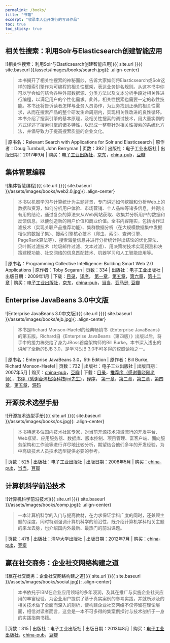 ```yaml
---
permalink: /books/
title: "书籍"
excerpt: "收录本人公开发行的写译作品"
toc: true
toc_sticky: true
---
```


## 相关性搜索：利用Solr与Elasticsearch创建智能应用

![相关性搜索：利用Solr与Elasticsearch创建智能应用]({{ site.url }}{{ site.baseurl }}/assets/images/books/search.jpg){: .align-center}

> 本书揭开了相关性搜索的神秘面纱，告诉大家如何将Elasticsearch或Solr这样的搜索引擎作为可编程的相关性框架，表达业务排名规则。从这本书中你可以学会如何结合各种外部数据源、分类方法以及文本分析手段对相关性进行编程，以满足用户的个性化需求。此外，相关性搜索也需要一定的软性技能。本书还将告诉读者怎样与业务人员协作，为业务找到正确的相关性需求，从而在搜索产品的整个研发生命周期内，实现相关性改进的良性循环。本书介绍了搜索引擎的基本原理，及相关性搜索的调试技术，用大量实例的方式详述了搜索引擎的诸多特性，以形成一整套针对相关性搜索的系统化方法，并倡导致力于提高搜索质量的企业文化。

| 原书名：Relevant Search with Applications for Solr and Elasticsearch
| 原作者：Doug Turnbull, John Berryman
| 页数：392
| 出版社：电子工业出版社
| 出版日期：2017年9月
| 购买：[电子工业出版社](https://www.phei.com.cn/module/goods/wssd_content.jsp?bookid=50764)，[京东](https://item.jd.com/12245496.html)，[china-pub](http://product.china-pub.com/6689442)，[豆瓣](https://book.douban.com/subject/27157298/)

## 集体智慧编程

![集体智慧编程]({{ site.url }}{{ site.baseurl }}/assets/images/books/web2.0.jpg){: .align-center}

> 本书以机器学习与计算统计为主题背景，专门讲述如何挖掘和分析Web上的数据和资源，如何分析用户体验、市场营销、个人品味等诸多信息，并得出有用的结论，通过复杂的算法来从Web网站获取、收集并分析用户的数据和反馈信息，以便创造新的用户价值和商业价值。全书内容翔实，包括协作过滤技术（实现关联产品推荐功能）、集群数据分析（在大规模数据集中发掘相似的数据子集）、搜索引擎核心技术（爬虫、索引、查询引擎、PageRank算法等）、搜索海量信息并进行分析统计得出结论的优化算法、贝叶斯过滤技术（垃圾邮件过滤、文本过滤）、用决策树技术实现预测和决策建模功能、社交网络的信息匹配技术、机器学习和人工智能应用等。

| 原书名：Programming Collective Intelligence: Building Smart Web 2.0 Applications
| 原作者：Toby Segaran
| 页数：334
| 出版社：电子工业出版社
| 出版日期：2009年1月
| 下载：[目录](http://www.china-pub.com/computers/common/Catalog.asp?type=1&IDD=129896&shuming=%u96C6%u4F53%u667A%u6167%u7F16%u7A0B)，[译序](http://www.china-pub.com/computers/common/Catalog.asp?type=4&IDD=129896&shuming=%u96C6%u4F53%u667A%u6167%u7F16%u7A0B)， [第一章](http://images.china-pub.com/ebook125001-130000/129896/ch01.pdf)，[第五章](http://images.china-pub.com/ebook125001-130000/129896/ch05.pdf)，[第六章](http://images.china-pub.com/ebook125001-130000/129896/ch06.pdf)，[第十二章](http://images.china-pub.com/ebook125001-130000/129896/ch12.pdf)
| 购买：[电子工业出版社](https://www.phei.com.cn/module/goods/wssd_content.jsp?bookid=42271)，[京东](https://item.jd.com/11667512.html)，[china-pub](http://product.china-pub.com/129896)，[当当](http://product.dangdang.com/20429765.html)，[亚马逊](https://www.amazon.cn/mn/detailApp/ref=sr_1_1?_encoding=UTF8&s=books&qid=1259582568&asin=B001NPDVP2&sr=1-1), [豆瓣](https://book.douban.com/subject/3288908/)

## Enterprise JavaBeans 3.0中文版

![Enterprise JavaBeans 3.0中文版]({{ site.url }}{{ site.baseurl }}/assets/images/books/ejb.jpg){: .align-center}

> 本书是Richard Monson-Haefel的经典畅销书《Enterprise JavaBeans》的第五版。Richard自《Enterprise JavaBeans（第四版）》出版以后，将手中的接力棒交给了身为JBoss首席架构师的Bill Burke。本书深入浅出的讲解了全新的EJB 3.0，是学习EJB 3.0不可多得的权威读物之一。

| 原书名：Enterprise JavaBeans 3.0，5th Edition
| 原作者：Bill Burke, Richard Monson-Haefel
| 页数：732
| 出版社：电子工业出版社
| 出版日期：2007年5月
| 购买：[china-pub](http://www.china-pub.com/computers/common/info.asp?id=34701)，[豆瓣](https://book.douban.com/subject/2161099/)
| 下载：[目录](http://www.china-pub.com/computers/common/Catalog.asp?type=1&IDD=34701&shuming=Enterprise%20JavaBeans%203.0%u4E2D%u6587%u7248%28%u7B2C5%u7248%29)，[推荐序（感谢曹晓刚老师）](http://www.china-pub.com/computers/common/Catalog.asp?type=4&IDD=34701&shuming=Enterprise%20JavaBeans%203.0%u4E2D%u6587%u7248%28%u7B2C5%u7248%29)，[书评（感谢台湾松凌科技jini先生）](/assets/docs/EJB3ReviewByJini.pdf)，[译序](http://www.china-pub.com/computers/common/Catalog.asp?type=7&IDD=34701&shuming=Enterprise%20JavaBeans%203.0%u4E2D%u6587%u7248%28%u7B2C5%u7248%29)， [第一章](http://images.china-pub.com/ebook30001-35000/34701/ch01.rar)，[第二章](http://images.china-pub.com/ebook30001-35000/34701/ch02.rar)，[第三章](http://images.china-pub.com/ebook30001-35000/34701/ch03.rar)，[第四章](http://images.china-pub.com/ebook30001-35000/34701/ch04.rar)，[第五章](http://images.china-pub.com/ebook30001-35000/34701/ch05.rar)，[源码](http://www.oreilly.com.cn/codeexample/ejb5/)

## 开源技术选型手册

![开源技术选型手册]({{ site.url }}{{ site.baseurl }}/assets/images/books/os.jpg){: .align-center}

> 本书特邀多位国内技术社区专家，对当前开源技术领域流行的开发平台、Web框架、应用服务器、数据库、版本控制、项目管理、富客户端、面向服务架构和工作流等进行详尽地比较分析，期望结合他们多年的开发经验，为中高级技术人员技术选型提供必要的参考。

| 页数：525
| 出版社：电子工业出版社
| 出版日期：2008年5月
| 购买：[china-pub](http://product.china-pub.com/39918)，[当当](http://product.dangdang.com/20274784.html)，[豆瓣](https://book.douban.com/subject/3098708/)

## 计算机科学前沿技术

![计算机科学前沿技术]({{ site.url }}{{ site.baseurl }}/assets/images/books/comp.jpg){: .align-center}

> 一本计算机科学的入门与提高教材，在力求保证学科广度的同时，还兼顾主题的深度，同时特别强调计算机科学的前沿性，既介绍计算机学科相关主题的来龙去脉，也介绍国内外最新、最热门的前沿课题。

| 页数：478
| 出版社：清华大学出版社
| 出版日期：2012年7月
| 购买：[china-pub](http://product.china-pub.com/60344)，[豆瓣](https://book.douban.com/subject/10851006/)

## 赢在社交商务：企业社交网络构建之道

![赢在社交商务：企业社交网络构建之道]({{ site.url }}{{ site.baseurl }}/assets/images/books/social.jpg){: .align-center}

> 本书依托于IBM在企业应用领域的多年浸润，及其在推广与实施企业社交应用的丰富经验，为企业用户提供了基于真实案例的参考实践，并就所涉及的相关技术做了全面而深入的剖析，使构建企业社交网络不仅停留在理论层面，相信对读者而言，这会是一本不可多得的集案例探讨与技术剖析于一身的实践指南书籍。

| 页数：315
| 出版社：电子工业出版社
| 出版日期：2013年8月
| 购买：[电子工业出版社](https://www.phei.com.cn/module/goods/wssd_content.jsp?bookid=37175)，[china-pub](http://product.china-pub.com/3801895)，[豆瓣](https://book.douban.com/subject/24890155/)
